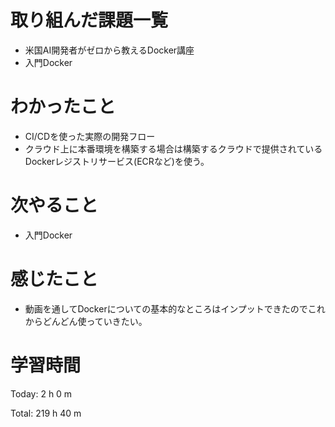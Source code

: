 # 取り組んだ課題一覧
- 米国AI開発者がゼロから教えるDocker講座
- 入門Docker

# わかったこと
- CI/CDを使った実際の開発フロー
- クラウド上に本番環境を構築する場合は構築するクラウドで提供されているDockerレジストリサービス(ECRなど)を使う。

# 次やること
- 入門Docker

# 感じたこと
- 動画を通してDockerについての基本的なところはインプットできたのでこれからどんどん使っていきたい。

# 学習時間
Today: 2 h 0 m

Total: 219 h 40 m
